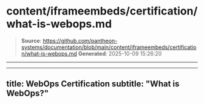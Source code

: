 # content/iframeembeds/certification/what-is-webops.md

> **Source**: https://github.com/pantheon-systems/documentation/blob/main/content/iframeembeds/certification/what-is-webops.md
> **Generated**: 2025-10-09 15:26:20

---

---
title: WebOps Certification
subtitle: "What is WebOps?"
---

<Partial file="certification-guide/what-is-webops.md" />
